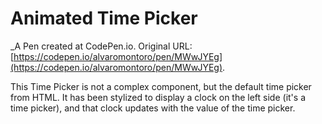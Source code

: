 # Animated Time Picker
 _A Pen created at CodePen.io. Original URL: [https://codepen.io/alvaromontoro/pen/MWwJYEg](https://codepen.io/alvaromontoro/pen/MWwJYEg).

 This Time Picker is not a complex component, but the default time picker from HTML. It has been stylized to display a clock on the left side (it's a time picker), and that clock updates with the value of the time picker.